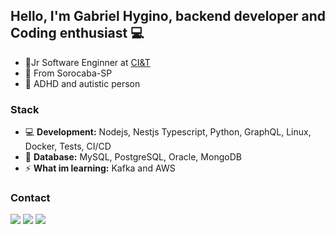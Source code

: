 ##  Hello, I'm Gabriel Hygino, backend developer and Coding enthusiast 💻

-   🏢Jr Software Enginner at [CI&T](https://ciandt.com/br/pt-br/home)
-   🚩 From Sorocaba-SP
-   🧩 ADHD and autistic person
### Stack
- 💻 **Development:**  Nodejs, Nestjs Typescript, Python, GraphQL, Linux, Docker, Tests, CI/CD
- 🚀 **Database:**   MySQL, PostgreSQL, Oracle, MongoDB
- ⚡ **What im learning:**  Kafka and AWS

### Contact


[![](https://camo.githubusercontent.com/3d2154650407f9cafbea8812df02a0a616298ca43ff3249cd284df48011f7673/68747470733a2f2f696d672e736869656c64732e696f2f62616467652f2d476d61696c2d4646303030303f7374796c653d666c61742d737175617265266c6162656c436f6c6f723d464630303030266c6f676f3d676d61696c266c6f676f436f6c6f723d7768697465266c696e6b3d6d61696c746f3a6d6174686672616e636973636f73616e746f7340676d61696c2e636f6d)](mailto:gahygino@gmail.com)  [![](https://camo.githubusercontent.com/615c2b08ecb228e8e05b49d89a98bd5eba1c7a4efa8bf1ecc222e88a9e1018cf/68747470733a2f2f696d672e736869656c64732e696f2f62616467652f2d4c696e6b6564696e2d3065373661383f7374796c653d666c61742d737175617265266c6f676f3d4c696e6b6564696e266c6f676f436f6c6f723d7768697465266c696e6b3d68747470733a2f2f7777772e6c696e6b6564696e2e636f6d2f696e2f6d6174686672616e636973636f73616e746f732f)](https://www.linkedin.com/in/gabriel-hygino/)  [![](https://camo.githubusercontent.com/81addf11a07b83dcc23e3b7b927ef5588b3141e0555b4fd2a64a4036d75a38bc/68747470733a2f2f696d672e736869656c64732e696f2f62616467652f2d57686174734170702d3235643336363f7374796c653d666c61742d737175617265266c6162656c436f6c6f723d323564333636266c6f676f3d7768617473617070266c6f676f436f6c6f723d7768697465266c696e6b3d68747470733a2f2f6170692e77686174736170702e636f6d2f73656e642f3f70686f6e653d353531393938383136313732332674657874)](https://api.whatsapp.com/send/?phone=5515991323207&text) 
## 

